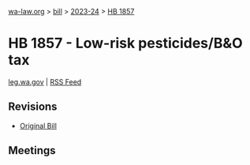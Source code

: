 [wa-law.org](/) > [bill](/bill/) > [2023-24](/bill/2023-24/) > [HB 1857](/bill/2023-24/hb/1857/)

# HB 1857 - Low-risk pesticides/B&O tax
[leg.wa.gov](https://app.leg.wa.gov/billsummary?BillNumber=1857&Year=2023&Initiative=false) | [RSS Feed](./rss.xml)

## Revisions
* [Original Bill](1/)

## Meetings